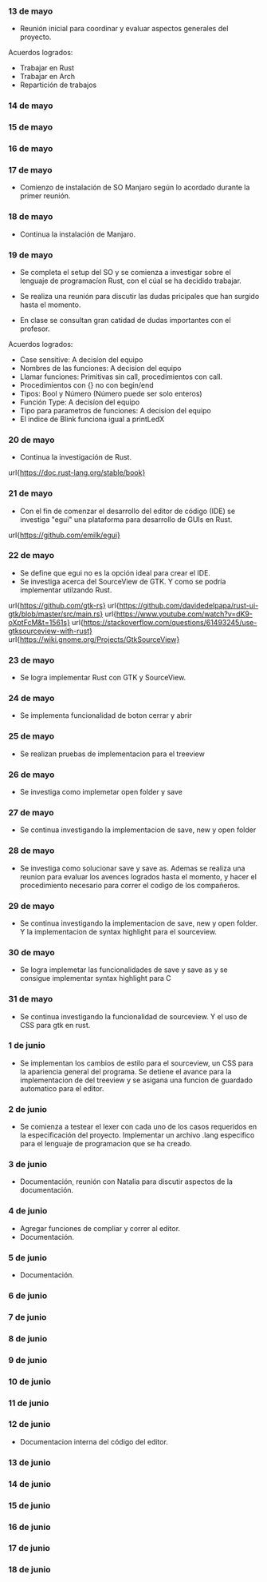 
### 13 de mayo

- Reunión inicial para coordinar y evaluar aspectos generales del proyecto.

Acuerdos logrados: 
- Trabajar en Rust
- Trabajar en Arch
- Repartición de trabajos

### 14 de mayo

### 15 de mayo

### 16 de mayo

### 17 de mayo

- Comienzo de instalación de SO Manjaro según lo acordado durante la primer reunión.

### 18 de mayo

- Continua la instalación de Manjaro.

### 19 de mayo

- Se completa el setup del SO y se comienza a investigar sobre el lenguaje de programacíon Rust, con el cúal se ha decidido trabajar.

- Se realiza una reunión para discutir las dudas pricipales que han surgido hasta el momento.

- En clase se consultan gran catidad de dudas importantes con el profesor.

Acuerdos logrados: 
- Case sensitive: A decisíon del equipo 
- Nombres de las funciones: A decisíon del equipo
- Llamar funciones: Primitivas sin call, procedimientos con call.
- Procedimientos con {} no con begin/end
- Tipos: Bool y Número (Número puede ser solo enteros)
- Función Type: A decisíon del equipo
- Tipo para parametros de funciones: A decisíon del equipo
- El indice de Blink funciona igual a printLedX

### 20 de mayo

- Continua la investigación de Rust.

url{https://doc.rust-lang.org/stable/book}

### 21 de mayo

- Con el fin de comenzar el desarrollo del editor de código (IDE) se investiga "egui" una plataforma para desarrollo de GUIs en Rust.

url{https://github.com/emilk/egui}

### 22 de mayo

- Se define que egui no es la opción ideal para crear el IDE.
- Se investiga acerca del SourceView de GTK. Y como se podría implementar utilzando Rust. 

url{https://github.com/gtk-rs}
url{https://github.com/davidedelpapa/rust-ui-gtk/blob/master/src/main.rs}
url{https://www.youtube.com/watch?v=dK9-oXptFcM&t=1561s}
url{https://stackoverflow.com/questions/61493245/use-gtksourceview-with-rust}
url{https://wiki.gnome.org/Projects/GtkSourceView}


### 23 de mayo

- Se logra implementar Rust con GTK y SourceView.

### 24 de mayo

- Se implementa funcionalidad de boton cerrar y abrir

### 25 de mayo

- Se realizan pruebas de implementacion para el treeview

### 26 de mayo

- Se investiga como implemetar open folder y save

### 27 de mayo

- Se continua investigando la implementacion de save, new y open folder

### 28 de mayo

- Se investiga como solucionar save y save as. Ademas se realiza una reunion para evaluar los avences logrados hasta el momento, y hacer el procedimiento necesario para correr el codigo de los compañeros.

### 29 de mayo

- Se continua investigando la implementacion de save, new y open folder. Y la implementacion de syntax highlight para el sourceview.

### 30 de mayo

- Se logra implemetar las funcionalidades de save y save as y se consigue implementar syntax highlight para C

### 31 de mayo

- Se continua investigando la funcionalidad de sourceview. Y el uso de CSS para gtk en rust.

### 1 de junio

- Se implementan los cambios de estilo para el sourceview, un CSS para la apariencia general del programa. Se detiene el avance para la implementacion de del treeview y se asigana una funcion de guardado automatico para el editor. 

### 2 de junio

- Se comienza a testear el lexer con cada uno de los casos requeridos en la especificación del proyecto. Implementar un archivo .lang especifico para el lenguaje de programacion que se ha creado.

### 3 de junio

- Documentación, reunión con Natalia para discutir aspectos de la documentación.
  
### 4 de junio

- Agregar funciones de compliar y correr al editor.
- Documentación.
  
### 5 de junio

- Documentación.
  
### 6 de junio

### 7 de junio

### 8 de junio

### 9 de junio

### 10 de junio

### 11 de junio

### 12 de junio

- Documentacion interna del código del editor.

### 13 de junio

### 14 de junio

### 15 de junio

### 16 de junio

### 17 de junio

### 18 de junio


